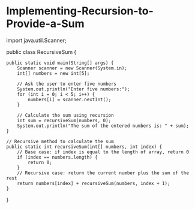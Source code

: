 # Implementing-Recursion-to-Provide-a-Sum
import java.util.Scanner;

public class RecursiveSum {

    public static void main(String[] args) {
        Scanner scanner = new Scanner(System.in);
        int[] numbers = new int[5];

        // Ask the user to enter five numbers
        System.out.println("Enter five numbers:");
        for (int i = 0; i < 5; i++) {
            numbers[i] = scanner.nextInt();
        }

        // Calculate the sum using recursion
        int sum = recursiveSum(numbers, 0);
        System.out.println("The sum of the entered numbers is: " + sum);
    }

    // Recursive method to calculate the sum
    public static int recursiveSum(int[] numbers, int index) {
        // Base case: if index is equal to the length of array, return 0
        if (index == numbers.length) {
            return 0;
        }
        // Recursive case: return the current number plus the sum of the rest
        return numbers[index] + recursiveSum(numbers, index + 1);
    }
}


